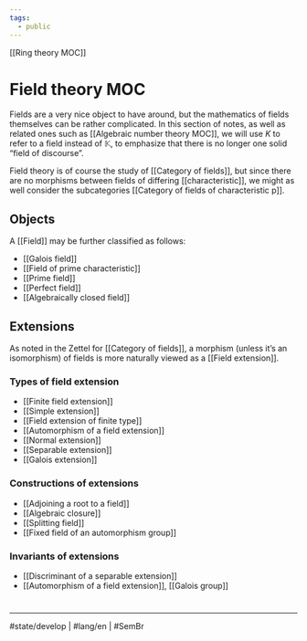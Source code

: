 ```yaml
---
tags:
  - public
---
```

[[Ring theory MOC]]
# Field theory MOC

Fields are a very nice object to have around, but the mathematics of fields themselves can be rather complicated.
In this section of notes, as well as related ones such as [[Algebraic number theory MOC]],
we will use $K$ to refer to a field instead of $\mathbb{K}$, to emphasize that there is no longer one solid “field of discourse”.

Field theory is of course the study of [[Category of fields]],
but since there are no morphisms between fields of differing [[characteristic]],
we might as well consider the subcategories [[Category of fields of characteristic p]].


## Objects

A [[Field]] may be further classified as follows:

- [[Galois field]]
- [[Field of prime characteristic]]
- [[Prime field]]
- [[Perfect field]]
- [[Algebraically closed field]]


## Extensions

As noted in the Zettel for [[Category of fields]], a morphism (unless it’s an isomorphism) of fields is more naturally viewed as a [[Field extension]].

### Types of field extension

- [[Finite field extension]]
- [[Simple extension]]
- [[Field extension of finite type]]
- [[Automorphism of a field extension]]
- [[Normal extension]]
- [[Separable extension]]
- [[Galois extension]]


### Constructions of extensions

- [[Adjoining a root to a field]]
- [[Algebraic closure]]
- [[Splitting field]]
- [[Fixed field of an automorphism group]]

### Invariants of extensions

- [[Discriminant of a separable extension]]
- [[Automorphism of a field extension]], [[Galois group]]


#
---
#state/develop | #lang/en | #SemBr
